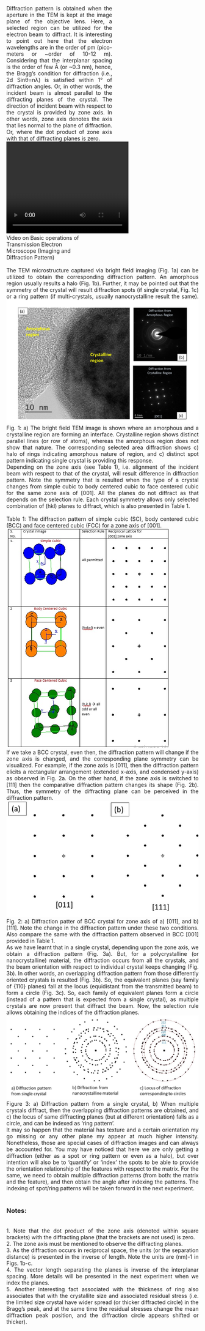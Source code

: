 <div><div style="float:left;width:55%;text-align: justify;text-justify: inter-word; margin-right:40px;">
Diffraction pattern is obtained when the aperture in the TEM is kept at the image plane of the objective lens. Here, a selected region can be utilized for the electron beam to diffract. It is interesting to point out here that the electron wavelengths are in the order of pm (pico-meters or ~order of 10-12 m). Considering that the interplanar spacing is the order of few Å (or ~0.3 nm), hence, the Bragg’s condition for diffraction (i.e., 2d Sinθ=nλ) is satisfied within 1° of diffraction angles. Or, in other words, the incident beam is almost parallel to the diffracting planes of the crystal. The direction of incident beam with respect to the crystal is provided by zone axis. In other words, zone axis denotes the axis that lies normal to the plane of diffraction. Or, where the dot product of zone axis with that of diffracting planes is zero.</div>
<div style="float:left;width:40%;border: solid 1 px black;">
<video width="320" height="240" controls>
  <source src="images/exp7-DP symmetry.mp4" type="video/mp4">
  Your browser does not support the video tag.
</video><br>Video on Basic operations of Transmission Electron Microscope (Imaging and Diffraction Pattern)</div>
</div>
<div style="content: '.';clear: both;display: block;height: 0;visibility: hidden;"></div><br>
<div style ="text-align: justify;text-justify: inter-word;">
The TEM microstructure captured via bright field imaging (Fig. 1a) can be utilized to obtain the corresponding diffraction pattern. An amorphous region usually results a halo (Fig. 1b). Further, it may be pointed out that the symmetry of the crystal will result diffraction spots (if single crystal, Fig. 1c) or a ring pattern (if multi-crystals, usually nanocrystalline result the same). 
<img src='images/fig8.PNG'><br/>
Fig. 1: a) The bright field TEM image is shown where an amorphous and a crystalline region are forming an interface. Crystalline region shows distinct parallel lines (or row of atoms), whereas the amorphous region does not show that nature. The corresponding selected area diffraction shows c) halo of rings indicating amorphous nature of region, and c) distinct spot pattern indicating single crystal is providing this response.<br>
Depending on the zone axis (see Table 1), i.e. alignment of the incident beam with respect to that of the crystal, will result difference in diffraction pattern. Note the symmetry that is resulted when the type of a crystal changes from simple cubic to body centered cubic to face centered cubic for the same zone axis of [001]. All the planes do not diffract as that depends on the selection rule. Each crystal symmetry allows only selected combination of (hkl) planes to diffract, which is also presented in Table 1.
<br><br>
Table 1: The diffraction pattern of simple cubic (SC), body centered cubic (BCC) and face centered cubic (FCC) for a zone axis of [001].
<br>
<img src='images/fig9.jpg'>
<br>
If we take a BCC crystal, even then, the diffraction pattern will change if the zone axis is changed, and the corresponding plane symmetry can be visualized. For example, if the zone axis is [011], then the diffraction pattern elicits a rectangular arrangement (extended x-axis, and condensed y-axis) as observed in Fig. 2a. On the other hand, if the zone axis is switched to [111] then the comparative diffraction pattern changes its shape (Fig. 2b). Thus, the symmetry of the diffracting plane can be perceived in the diffraction pattern.
<br>
<img src='images/8.jpg'>
<br>
Fig. 2: a) Diffraction patter of BCC crystal for zone axis of a) [011], and b) [111]. Note the change in the diffraction pattern under these two conditions. Also compare the same with the diffraction pattern observed in BCC [001] provided in Table 1.
<br>
As we have learnt that in a single crystal, depending upon the zone axis, we obtain a diffraction pattern (Fig. 3a). But, for a polycrystalline (or nanocrystalline) material, the diffraction occurs from all the crystals, and the beam orientation with respect to individual crystal keeps changing (Fig. 3b). In other words, an overlapping diffraction pattern from those differently oriented crystals is resulted (Fig. 3b). So, the equivalent planes (say family of {110} planes) fall at the locus (equidistant from the transmitted beam) to form a circle (Fig. 3c). So, each family of equivalent planes form a circle (instead of a pattern that is expected from a single crystal), as multiple crystals are now present that diffract the beam. Now, the selection rule allows obtaining the indices of the diffraction planes. 
<br>
<img src='images/9.jpg'>
<br>
Figure 3: a) Diffraction pattern from a single crystal, b) When multiple crystals diffract, then the overlapping diffraction patterns are obtained, and c) the locus of same diffracting planes (but at different orientation) falls as a circle, and can be indexed as ‘ring pattern’.
<br>
It may so happen that the material has texture and a certain orientation my go missing or any other plane my appear at much higher intensity. Nonetheless, those are special cases of diffraction images and can always be accounted for. You may have noticed that here we are only getting a diffraction (either as a spot or ring pattern or even as a halo), but over intention will also be to ‘quantify’ or ‘index’ the spots to be able to provide the orientation relationship of the features with respect to the matrix. For the same, we need to obtain multiple diffraction patterns (from both: the matrix and the feature), and then obtain the angle after indexing the patterns. The indexing of spot/ring patterns will be taken forward in the next experiment.
<br>
<br>

<h3> Notes:</h3>
<br>
1.	Note that the dot product of the zone axis (denoted within square brackets) with the diffracting plane (that the brackets are not used) is zero.<br>
2.	The zone axis must be mentioned to observe the diffracting planes.<br>
3.	As the diffraction occurs in reciprocal space, the units (or the separation distance) is presented in the inverse of length. Note the units are (nm)-1 in Figs. 1b-c.<br>
4.	The vector length separating the planes is inverse of the interplanar spacing. More details will be presented in the next experiment when we index the planes.<br>
5.	Another interesting fact associated with the thickness of ring also associates that with the crystallite size and associated residual stress (i.e. the limited size crystal have wider spread (or thicker diffracted circle) in the Bragg’s peak, and at the same time the residual stresses change the mean diffraction peak position, and the diffraction circle appears shifted or thicker).<br></div>
<!-- <video width="320" height="240" controls>
  <source src="images/exp7-DP symmetry.mp4" type="video/mp4">
  Your browser does not support the video tag.
</video><br>
Video on Electron Diffraction for various materials -->


